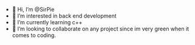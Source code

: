- 👋 Hi, I’m @SirPie
- 👀 I’m interested in back end development
- 🌱 I’m currently learning c++
- 💞️ I’m looking to collaborate on any project since im very green when it comes to coding.

<!---
SirPie/SirPie is a ✨ special ✨ repository because its `README.md` (this file) appears on your GitHub profile.
You can click the Preview link to take a look at your changes.
--->
